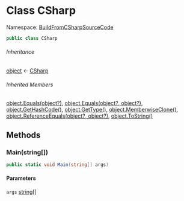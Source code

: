 ﻿# Class CSharp

Namespace: [BuildFromCSharpSourceCode](BuildFromCSharpSourceCode.md)

```csharp
public class CSharp
```

###### Inheritance

[object](https://learn.microsoft.com/dotnet/api/system.object) ← 
[CSharp](BuildFromCSharpSourceCode.CSharp.md)

###### Inherited Members

[object.Equals\(object?\)](https://learn.microsoft.com/dotnet/api/system.object.equals\#system\-object\-equals\(system\-object\)), 
[object.Equals\(object?, object?\)](https://learn.microsoft.com/dotnet/api/system.object.equals\#system\-object\-equals\(system\-object\-system\-object\)), 
[object.GetHashCode\(\)](https://learn.microsoft.com/dotnet/api/system.object.gethashcode), 
[object.GetType\(\)](https://learn.microsoft.com/dotnet/api/system.object.gettype), 
[object.MemberwiseClone\(\)](https://learn.microsoft.com/dotnet/api/system.object.memberwiseclone), 
[object.ReferenceEquals\(object?, object?\)](https://learn.microsoft.com/dotnet/api/system.object.referenceequals), 
[object.ToString\(\)](https://learn.microsoft.com/dotnet/api/system.object.tostring)

## Methods

### <a id="BuildFromCSharpSourceCode_CSharp_Main_System_String___"></a>Main\(string\[\]\)

```csharp
public static void Main(string[] args)
```

#### Parameters

`args` [string](https://learn.microsoft.com/dotnet/api/system.string)\[\]

